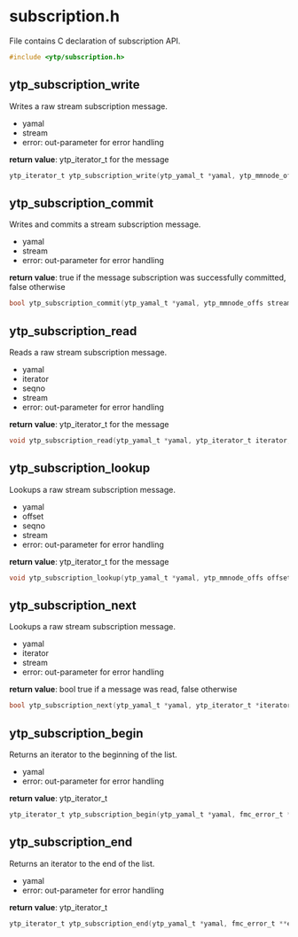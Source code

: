 # subscription.h

File contains C declaration of subscription API.

```c
#include <ytp/subscription.h>
```

## ytp_subscription_write

Writes a raw stream subscription message. 
- yamal
- stream
- error: out-parameter for error handling

**return value**: ytp_iterator_t for the message

```c
ytp_iterator_t ytp_subscription_write(ytp_yamal_t *yamal, ytp_mmnode_offs stream, fmc_error_t **error)
```

## ytp_subscription_commit

Writes and commits a stream subscription message. 
- yamal
- stream
- error: out-parameter for error handling

**return value**: true if the message subscription was successfully committed, false otherwise

```c
bool ytp_subscription_commit(ytp_yamal_t *yamal, ytp_mmnode_offs stream, fmc_error_t **error)
```

## ytp_subscription_read

Reads a raw stream subscription message. 
- yamal
- iterator
- seqno
- stream
- error: out-parameter for error handling

**return value**: ytp_iterator_t for the message

```c
void ytp_subscription_read(ytp_yamal_t *yamal, ytp_iterator_t iterator, uint64_t *seqno, ytp_mmnode_offs *stream, fmc_error_t **error)
```

## ytp_subscription_lookup

Lookups a raw stream subscription message. 
- yamal
- offset
- seqno
- stream
- error: out-parameter for error handling

**return value**: ytp_iterator_t for the message

```c
void ytp_subscription_lookup(ytp_yamal_t *yamal, ytp_mmnode_offs offset, uint64_t *seqno, ytp_mmnode_offs *stream, fmc_error_t **error)
```

## ytp_subscription_next

Lookups a raw stream subscription message. 
- yamal
- iterator
- stream
- error: out-parameter for error handling

**return value**: bool true if a message was read, false otherwise

```c
bool ytp_subscription_next(ytp_yamal_t *yamal, ytp_iterator_t *iterator, ytp_mmnode_offs *stream, fmc_error_t **error)
```

## ytp_subscription_begin

Returns an iterator to the beginning of the list. 
- yamal
- error: out-parameter for error handling

**return value**: ytp_iterator_t

```c
ytp_iterator_t ytp_subscription_begin(ytp_yamal_t *yamal, fmc_error_t **error)
```

## ytp_subscription_end

Returns an iterator to the end of the list. 
- yamal
- error: out-parameter for error handling

**return value**: ytp_iterator_t

```c
ytp_iterator_t ytp_subscription_end(ytp_yamal_t *yamal, fmc_error_t **error)
```

